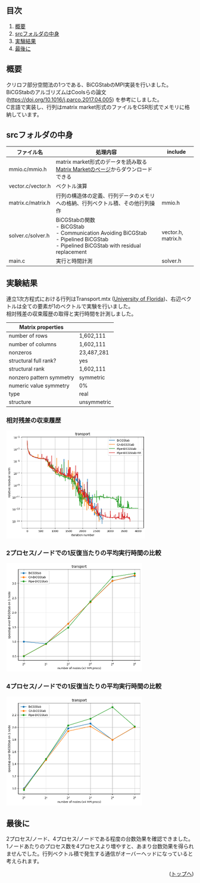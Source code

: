 <div id="top"></div>

## 目次

1. [概要](#概要)
2. [srcフォルダの中身](#srcフォルダの中身)
3. [実験結果](#実験結果)
4. [最後に](#最後に)

## 概要

クリロフ部分空間法の1つである、BiCGStabのMPI実装を行いました。<br>
BiCGStabのアルゴリズムはCoolsらの論文 (https://doi.org/10.1016/j.parco.2017.04.005) を参考にしました。<br>
C言語で実装し、行列はmatrix market形式のファイルをCSR形式でメモリに格納しています。

## srcフォルダの中身

| ファイル名                | 処理内容                                                           | include |
| ------------------- | ----------------------------------------------------------------------- | ------------------------------------------------------------------------------------------ |
| mmio.c/mmio.h       | matrix market形式のデータを読み取る<br>[Matrix Marketのページ](https://math.nist.gov/MatrixMarket/mmio-c.html)からダウンロードできる |   |
| vector.c/vector.h   | ベクトル演算                                                          |  |
| matrix.c/matrix.h   | 行列の構造体の定義、行列データのメモリへの格納、行列ベクトル積、その他行列操作  | mmio.h |
| solver.c/solver.h   | BiCGStabの関数<br> - BiCGStab <br> - Communication Avoiding BiCGStab <br> - Pipelined BiCGStab <br> - Pipelined BiCGStab with residual replacement  | vector.h, matrix.h |
| main.c              | 実行と時間計測                                     | solver.h |


## 実験結果

連立1次方程式における行列はTransport.mtx ([University of Florida](https://www.cise.ufl.edu/research/sparse/matrices/Janna/Transport.html))、右辺ベクトルは全ての要素が1のベクトルで実験を行いました。
<br>相対残差の収束履歴の取得と実行時間を計測しました。

| Matrix properties  |  |
| ------------------------- | ------------- |
| number of rows            | 1,602,111     |
| number of columns         | 1,602,111     |
| nonzeros                  | 23,487,281    |
| structural full rank?     | yes           |
| structural rank           | 1,602,111     |
| nonzero pattern symmetry  | symmetric     |
| numeric value symmetry    | 0%            |
| type                      | real          |
| structure                 | unsymmetric   |

### 相対残差の収束履歴
![Residual Result](doc/residual_result.png)

### 2プロセス/ノードでの1反復当たりの平均実行時間の比較
![Speedup 2 Processes](doc/speedup_2procs.png)

### 4プロセス/ノードでの1反復当たりの平均実行時間の比較
![Speedup 4 Processes](doc/speedup_4procs.png)

<div id="top"></div>

## 最後に

2プロセス/ノード、4プロセス/ノードである程度の台数効果を確認できました。<br>
1ノードあたりのプロセス数を4プロセスより増やすと、あまり台数効果を得られませんでした。行列ベクトル積で発生する通信がオーバーヘッドになっていると考えられます。

<p align="right">(<a href="#top">トップへ</a>)</p>
